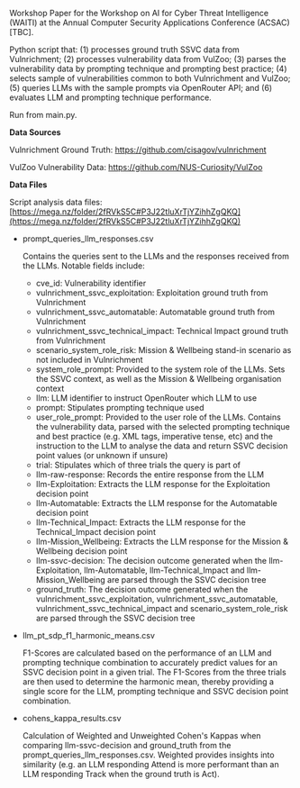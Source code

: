 Workshop Paper for the Workshop on AI for Cyber Threat Intelligence (WAITI) at the Annual Computer Security Applications Conference (ACSAC) [TBC].

Python script that: (1) processes ground truth SSVC data from Vulnrichment; (2) processes vulnerability data from VulZoo; (3) parses the vulnerability data by prompting technique and prompting best practice; (4) selects sample of vulnerabilities common to both Vulnrichment and VulZoo; (5) queries LLMs with the sample prompts via OpenRouter API; and (6) evaluates LLM and prompting technique performance.

Run from main.py.

**Data Sources**

Vulnrichment Ground Truth: https://github.com/cisagov/vulnrichment 

VulZoo Vulnerability Data: https://github.com/NUS-Curiosity/VulZoo

**Data Files**

Script analysis data files: [https://mega.nz/folder/2fRVkS5C#P3J22tluXrTjYZihhZgQKQ](https://mega.nz/folder/2fRVkS5C#P3J22tluXrTjYZihhZgQKQ)

- prompt_queries_llm_responses.csv
  
  Contains the queries sent to the LLMs and the responses received from the LLMs. Notable fields include:
  - cve_id: Vulnerability identifier
  - vulnrichment_ssvc_exploitation: Exploitation ground truth from Vulnrichment
  - vulnrichment_ssvc_automatable: Automatable ground truth from Vulnrichment
  - vulnrichment_ssvc_technical_impact: Technical Impact ground truth from Vulnrichment
  - scenario_system_role_risk: Mission & Wellbeing stand-in scenario as not included in Vulnrichment
  - system_role_prompt: Provided to the system role of the LLMs. Sets the SSVC context, as well as the Mission & Wellbeing organisation context
  - llm: LLM identifier to instruct OpenRouter which LLM to use
  - prompt: Stipulates prompting technique used
  - user_role_prompt: Provided to the user role of the LLMs. Contains the vulnerability data, parsed with the selected prompting technique and best practice (e.g. XML tags, imperative tense, etc) and the instruction to the LLM to analyse the data and return SSVC decision point values (or unknown if unsure)
  - trial: Stipulates which of three trials the query is part of
  - llm-raw-response: Records the entire response from the LLM
  - llm-Exploitation: Extracts the LLM response for the Exploitation decision point
  - llm-Automatable: Extracts the LLM response for the Automatable decision point
  - llm-Technical_Impact: Extracts the LLM response for the Technical_Impact decision point
  - llm-Mission_Wellbeing: Extracts the LLM response for the Mission & Wellbeing decision point
  - llm-ssvc-decision: The decision outcome generated when the llm-Exploitation, llm-Automatable, llm-Technical_Impact and llm-Mission_Wellbeing are parsed through the SSVC decision tree
  - ground_truth: The decision outcome generated when the vulnrichment_ssvc_exploitation, vulnrichment_ssvc_automatable, vulnrichment_ssvc_technical_impact and scenario_system_role_risk are parsed through the SSVC decision tree

- llm_pt_sdp_f1_harmonic_means.csv

  F1-Scores are calculated based on the performance of an LLM and prompting technique combination to accurately predict values for an SSVC decision point in a given trial. The F1-Scores from the three trials are then used to determine the harmonic mean, thereby providing a single score for the LLM, prompting technique and SSVC decision point combination.

- cohens_kappa_results.csv

  Calculation of Weighted and Unweighted Cohen's Kappas when comparing llm-ssvc-decision and ground_truth from the prompt_queries_llm_responses.csv. Weighted provides insights into similarity (e.g. an LLM responding Attend is more performant than an LLM responding Track when the ground truth is Act).
